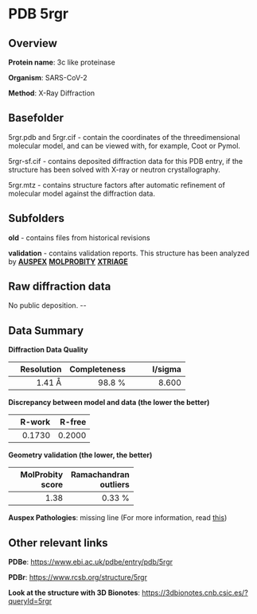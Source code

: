 # PDB 5rgr

## Overview

**Protein name**: 3c like proteinase

**Organism**: SARS-CoV-2

**Method**: X-Ray Diffraction

## Basefolder

5rgr.pdb and 5rgr.cif - contain the coordinates of the threedimensional molecular model, and can be viewed with, for example, Coot or Pymol.

5rgr-sf.cif - contains deposited diffraction data for this PDB entry, if the structure has been solved with X-ray or neutron crystallography.

5rgr.mtz - contains structure factors after automatic refinement of molecular model against the diffraction data.

## Subfolders



**old** - contains files from historical revisions

**validation** - contains validation reports. This structure has been analyzed by [**AUSPEX**](https://github.com/thorn-lab/coronavirus_structural_task_force/tree/master/pdb/3c_like_proteinase/SARS-CoV-2/5rgr/validation/auspex)  [**MOLPROBITY**](https://github.com/thorn-lab/coronavirus_structural_task_force/tree/master/pdb/3c_like_proteinase/SARS-CoV-2/5rgr/validation/molprobity) [**XTRIAGE**](https://github.com/thorn-lab/coronavirus_structural_task_force/blob/master/pdb/3c_like_proteinase/SARS-CoV-2/5rgr/validation/Xtriage_output.log) 

## Raw diffraction data

No public deposition. --<br> 

## Data Summary
**Diffraction Data Quality**

|   | Resolution | Completeness| I/sigma |
|---|-------------:|----------------:|--------------:|
|   |1.41 Å|98.8  %|<img width=50/>8.600|

**Discrepancy between model and data (the lower the better)**

|   | **R-work**| **R-free**   
|---|-------------:|----------------:|           
||  0.1730|  0.2000|

**Geometry validation (the lower, the better)**

|   |**MolProbity<br>score**| **Ramachandran<br>outliers** 
|---|-------------:|----------------:|
||  1.38|  0.33 %|

**Auspex Pathologies**: missing line (For more information, read [this](https://github.com/thorn-lab/coronavirus_structural_task_force/blob/master/pdb/3c_like_proteinase/SARS-CoV-2/5rgr/validation/auspex/5rgr_auspex_comments.txt))

 



## Other relevant links 
**PDBe**:  https://www.ebi.ac.uk/pdbe/entry/pdb/5rgr
 
**PDBr**: https://www.rcsb.org/structure/5rgr 

**Look at the structure with 3D Bionotes**: https://3dbionotes.cnb.csic.es/?queryId=5rgr

